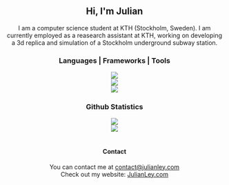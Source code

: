 <h2 align="center">
  Hi, I'm Julian
</h2>

<div align="center">
  I am a computer science student at KTH (Stockholm, Sweden). 
  I am currently employed as a reasearch assistant at KTH, working on developing a 3d replica and simulation of a Stockholm underground subway station.
</div>

<h3 align="center">
  Languages | Frameworks | Tools
</h3>

<div align="center">
  <img src="https://skillicons.dev/icons?i=c,cs,go,java,py,html,css,js" /><br>
  <img src="https://skillicons.dev/icons?i=arduino,matlab,unity,blender,latex" /><br>
  <img src="https://skillicons.dev/icons?i=git,github,vim,neovim,vscode,maven" /><br>
</div>

<h3 align="center">
  Github Statistics
</h3>
<div align="center">
  <img src="https://github-readme-stats.vercel.app/api/top-langs/?username=julianley&hide_border=true"><br>
  <img src="https://github-readme-streak-stats.herokuapp.com/?user=julianley&hide_border=true"/>
<br>
</div><br>
<div align="center">
<h4>Contact</h4>
<p>You can contact me at <a href="mailto:contact@julianley.com">contact@julianley.com</a><br>
  Check out my website: <a href="https://julianley.com/" target="_blank">JulianLey.com</a>
</p>
</div>
  
<!--
**JulianLey/JulianLey** is a ✨ _special_ ✨ repository because its `README.md` (this file) appears on your GitHub profile.

Here are some ideas to get you started:

- 🔭 I’m currently working on ...
- 🌱 I’m currently learning ...
- 👯 I’m looking to collaborate on ...
- 🤔 I’m looking for help with ...
- 💬 Ask me about ...
- 📫 How to reach me: ...
- 😄 Pronouns: ...
- ⚡ Fun fact: ...
-->
